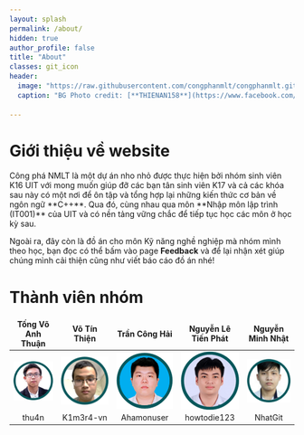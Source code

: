 ```yaml
---
layout: splash
permalink: /about/
hidden: true
author_profile: false
title: "About"
classes: git_icon
header:
  image: "https://raw.githubusercontent.com/congphanmlt/congphanmlt.github.io/main/images/realaboutBanner2.png"
  caption: "BG Photo credit: [**THIENAN158**](https://www.facebook.com/thienan158)"
  
---
```

<style>
td, th {
   border: none!important;
}
.center {
  display: block;
  margin-left: auto;
  margin-right: auto;
  width: 15vw;
  height: auto;
  object-fit: scale-down;
}
.4img{
  display: flex;
}
@media only screen and (max-width: 640px) {
	th {
		font-size: 6.7px;
	}
  a{
    font-size: 6px;
  }
  .center {
  width: 60px;
}
}
</style>
<h1>Giới thiệu về website</h1>
Công phá NMLT là một dự án nho nhỏ được thực hiện bởi nhóm sinh viên K16 UIT với mong muốn giúp đỡ các bạn tân sinh viên K17 và cả các khóa sau này có một nơi để ôn tập và tổng hợp lại những kiến thức cơ bản về ngôn ngữ **C++**. Qua đó, cùng nhau qua môn **Nhập môn lập trình (IT001)** của UIT và có nền tảng vững chắc để tiếp tục học các môn ở học kỳ sau.

Ngoài ra, đây còn là đồ án cho môn Kỹ năng nghề nghiệp mà nhóm mình theo học, bạn đọc có thể bấm vào page **Feedback** và để lại nhận xét giúp chúng mình cải thiện cũng như viết báo cáo đồ án nhé!

<h1>Thành viên nhóm</h1>

|<center>Tống Võ Anh Thuận </center> |<center>Võ Tín Thiện</center>|<center>Trần Công Hải</center>|<center>Nguyễn Lê Tiến Phát</center>|<center>Nguyễn Minh Nhật</center>|
|--------|---------|-------|-------|------|
|<img src ="/images/thuan1.png" class="center">|<img src ="/images/thien1.png" class="center">|<img src ="/images/hai1.png" class="center">|<img src ="/images/phat1.png" class="center">|<img src ="/images/nhat1.png" class="center">|
|<center><a href="https://github.com/thu4n" style="text-decoration:none"><i class="fab fa-github fa-lg"></i> thu4n</a></center>|<center><a href="https://github.com/K1m3r4-vn" style="text-decoration:none"><i class="fab fa-github fa-lg"></i> K1m3r4-vn</a></center>|<center><a href="https://github.com/Ahamonuser" style="text-decoration:none"><i class="fab fa-github fa-lg"></i> Ahamonuser</a></center>|<center><a href="https://github.com/howtodie123" style="text-decoration:none"><i class="fab fa-github fa-lg"></i> howtodie123</a></center>|<center><a href="https://github.com/NhatGit" style="text-decoration:none"><i class="fab fa-github fa-lg"></i> NhatGit</a></center>|

